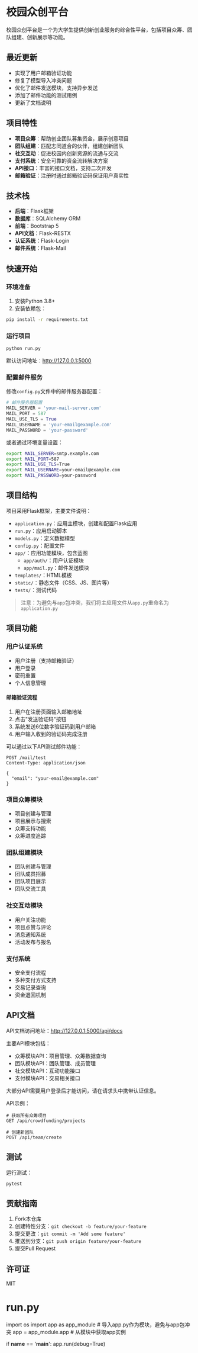 # 校园众创平台

校园众创平台是一个为大学生提供创新创业服务的综合性平台，包括项目众筹、团队组建、创新展示等功能。

## 最近更新

- 实现了用户邮箱验证功能
- 修复了模型导入冲突问题
- 优化了邮件发送模块，支持异步发送
- 添加了邮件功能的测试用例
- 更新了文档说明

## 项目特性

- **项目众筹**：帮助创业团队募集资金，展示创意项目
- **团队组建**：匹配志同道合的伙伴，组建创新团队
- **社交互动**：促进校园内创新资源的流通与交流
- **支付系统**：安全可靠的资金流转解决方案
- **API接口**：丰富的接口文档，支持二次开发
- **邮箱验证**：注册时通过邮箱验证码保证用户真实性

## 技术栈

- **后端**：Flask框架
- **数据库**：SQLAlchemy ORM
- **前端**：Bootstrap 5
- **API文档**：Flask-RESTX
- **认证系统**：Flask-Login
- **邮件系统**：Flask-Mail

## 快速开始

### 环境准备

1. 安装Python 3.8+
2. 安装依赖包：
```bash
pip install -r requirements.txt
```

### 运行项目

```bash
python run.py
```

默认访问地址：http://127.0.0.1:5000

### 配置邮件服务

修改`config.py`文件中的邮件服务器配置：

```python
# 邮件服务器配置
MAIL_SERVER = 'your-mail-server.com'
MAIL_PORT = 587
MAIL_USE_TLS = True
MAIL_USERNAME = 'your-email@example.com'
MAIL_PASSWORD = 'your-password'
```

或者通过环境变量设置：

```bash
export MAIL_SERVER=smtp.example.com
export MAIL_PORT=587
export MAIL_USE_TLS=True
export MAIL_USERNAME=your-email@example.com
export MAIL_PASSWORD=your-password
```

## 项目结构

项目采用Flask框架，主要文件说明：
- `application.py`：应用主模块，创建和配置Flask应用
- `run.py`：应用启动脚本
- `models.py`：定义数据模型
- `config.py`：配置文件
- `app/`：应用功能模块，包含蓝图
  - `app/auth/`：用户认证模块
  - `app/mail.py`：邮件发送模块
- `templates/`：HTML模板
- `static/`：静态文件（CSS、JS、图片等）
- `tests/`：测试代码

> 注意：为避免与`app`包冲突，我们将主应用文件从`app.py`重命名为`application.py`

## 项目功能

### 用户认证系统

- 用户注册（支持邮箱验证）
- 用户登录
- 密码重置
- 个人信息管理

#### 邮箱验证流程

1. 用户在注册页面输入邮箱地址
2. 点击"发送验证码"按钮
3. 系统发送6位数字验证码到用户邮箱
4. 用户输入收到的验证码完成注册

可以通过以下API测试邮件功能：
```
POST /mail/test
Content-Type: application/json

{
  "email": "your-email@example.com"
}
```

### 项目众筹模块

- 项目创建与管理
- 项目展示与搜索
- 众筹支持功能
- 众筹进度追踪

### 团队组建模块

- 团队创建与管理
- 团队成员招募
- 团队项目展示
- 团队交流工具

### 社交互动模块

- 用户关注功能
- 项目点赞与评论
- 消息通知系统
- 活动发布与报名

### 支付系统

- 安全支付流程
- 多种支付方式支持
- 交易记录查询
- 资金退回机制

## API文档

API文档访问地址：http://127.0.0.1:5000/api/docs

主要API模块包括：

- 众筹模块API：项目管理、众筹数据查询
- 团队模块API：团队管理、成员管理
- 社交模块API：互动功能接口
- 支付模块API：交易相关接口

大部分API需要用户登录后才能访问，请在请求头中携带认证信息。

API示例：
```
# 获取所有众筹项目
GET /api/crowdfunding/projects

# 创建新团队
POST /api/team/create
```

## 测试

运行测试：
```bash
pytest
```

## 贡献指南

1. Fork本仓库
2. 创建特性分支：`git checkout -b feature/your-feature`
3. 提交更改：`git commit -m 'Add some feature'`
4. 推送到分支：`git push origin feature/your-feature`
5. 提交Pull Request

## 许可证

MIT 

# run.py
import os
import app as app_module  # 导入app.py作为模块，避免与app包冲突
app = app_module.app  # 从模块中获取app实例

if __name__ == '__main__':
    app.run(debug=True)